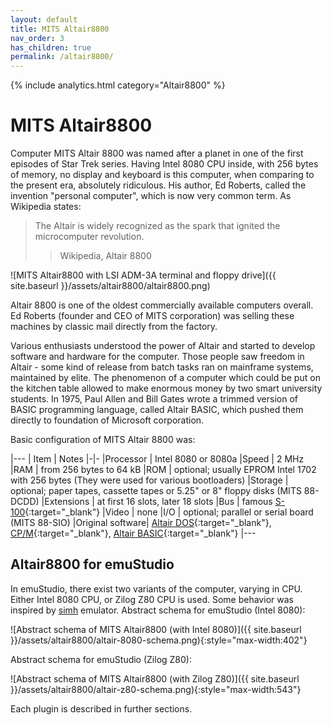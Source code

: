 ```yaml
---
layout: default
title: MITS Altair8800
nav_order: 3
has_children: true
permalink: /altair8800/
---
```


{% include analytics.html category="Altair8800" %}

# MITS Altair8800

Computer MITS Altair 8800 was named after a planet in one of the first episodes of Star Trek series. Having Intel 8080
CPU inside, with 256 bytes of memory, no display and keyboard is this computer, when comparing to the present era,
absolutely ridiculous. His author, Ed Roberts, called the invention "personal computer", which is now very common term.
As Wikipedia states:

> The Altair is widely recognized as the spark that ignited the microcomputer revolution.
>> Wikipedia, Altair 8800

![MITS Altair8800 with LSI ADM-3A terminal and floppy drive]({{ site.baseurl }}/assets/altair8800/altair8800.png)

Altair 8800 is one of the oldest commercially available computers overall. Ed Roberts (founder and CEO of MITS
corporation) was selling these machines by classic mail directly from the factory.

Various enthusiasts understood the power of Altair and started to develop software and hardware for the computer. Those
people saw freedom in Altair - some kind of release from batch tasks ran on mainframe systems, maintained by elite.
The phenomenon of a computer which could be put on the kitchen table allowed to make enormous money by two smart
university students. In 1975, Paul Allen and Bill Gates wrote a trimmed version of BASIC programming language, called
Altair BASIC, which pushed them directly to foundation of Microsoft corporation.

Basic configuration of MITS Altair 8800 was:

|---
| Item | Notes
|-|-
|Processor | Intel 8080 or 8080a
|Speed | 2 MHz
|RAM | from 256 bytes to 64 kB
|ROM | optional; usually EPROM Intel 1702 with 256 bytes (They were used for various bootloaders)
|Storage | optional; paper tapes, cassette tapes or 5.25" or 8" floppy disks (MITS 88-DCDD)
|Extensions | at first 16 slots, later 18 slots
|Bus | famous [S-100][s100]{:target="_blank"}
|Video | none
|I/O | optional; parallel or serial board (MITS 88-SIO)
|Original software| [Altair DOS][ados]{:target="_blank"}, [CP/M][cpm]{:target="_blank"}, [Altair BASIC][basic]{:target="_blank"}
|---

## Altair8800 for emuStudio

In emuStudio, there exist two variants of the computer, varying in CPU. Either Intel 8080 CPU, or Zilog Z80 CPU is used.
Some behavior was inspired by [simh] emulator. Abstract schema for emuStudio (Intel 8080):

![Abstract schema of MITS Altair8800 (with Intel 8080)]({{ site.baseurl }}/assets/altair8800/altair-8080-schema.png){:style="max-width:402"}

Abstract schema for emuStudio (Zilog Z80):

![Abstract schema of MITS Altair8800 (with Zilog Z80)]({{ site.baseurl }}/assets/altair8800/altair-z80-schema.png){:style="max-width:543"}

Each plugin is described in further sections.


[simh]: http://simh.trailing-edge.com/
[s100]: https://en.wikipedia.org/wiki/S-100_bus
[ados]: http://altairclone.com/downloads/manuals/Altair%20DOS%20User's%20Manual.pdf
[cpm]: http://www.classiccmp.org/dunfield/r/cpm22.pdf
[basic]: https://en.wikipedia.org/wiki/Altair_BASIC
